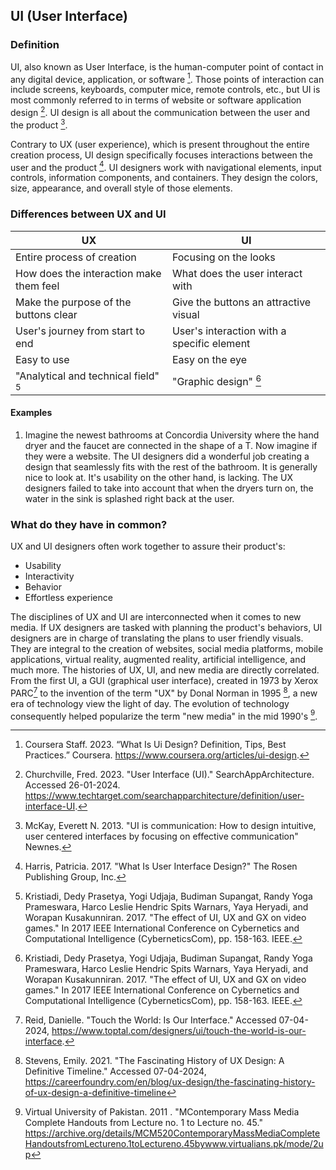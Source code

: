 ## UI (User Interface)
### Definition

UI, also known as User Interface, is the human-computer point of contact in any digital device, application, or software [^coursera01ui]. Those points of interaction can include screens, keyboards, computer mice, remote controls, etc., but UI is most commonly referred to in terms of website or software application design [^Churchville02ui]. UI design is all about the communication between the user and the product [^mckay04ui]. 

Contrary to UX (user experience), which is present throughout the entire creation process, UI design specifically focuses interactions between the user and the product [^harris03ui]. UI designers work with navigational elements, input controls, information components, and containers. They design the colors, size, appearance, and overall style of those elements. 


### Differences between UX and UI
| UX                                      | UI                                  |
|-----------------------------------------|-------------------------------------|
| Entire process of creation              | Focusing on the looks             |
| How does the interaction make them feel | What does the user interact with  |
| Make the purpose of the buttons clear   | Give the buttons an attractive visual |
| User's journey from start to end        | User's interaction with a specific element |
| Easy to use | Easy on the eye
| "Analytical and technical field" [^kristiadi05ui] | "Graphic design" [^kristiadi05ui]  | 

#### Examples
1. Imagine the newest bathrooms at Concordia University where the hand dryer and the faucet are connected in the shape of a T. Now imagine if they were a website. The UI designers did a wonderful job creating a design that seamlessly fits with the rest of the bathroom. It is generally nice to look at. It's usability on the other hand, is lacking. The UX designers failed to take into account that when the dryers turn on, the water in the sink is splashed right back at the user.

### What do they have in common?
UX and UI designers often work together to assure their product's:
- Usability
- Interactivity
- Behavior
- Effortless experience

The disciplines of UX and UI are interconnected when it comes to new media. If UX designers are tasked with planning the product's behaviors, UI designers are in charge of translating the plans to user friendly visuals. They are integral to the creation of websites, social media platforms, mobile applications, virtual reality, augmented reality, artificial intelligence, and much more. The histories of UX, UI, and new media are directly correlated. From the first UI, a GUI (graphical user interface), created in 1973 by Xerox PARC[^danielle05ux] to the invention of the term "UX" by Donal Norman in 1995 [^stevens06ux], a new era of technology view the light of day. The evolution of technology consequently helped popularize the term "new media" in the mid 1990's [^uvp07ux]. 

[^coursera01ui]: Coursera Staff. 2023. “What Is Ui Design? Definition, Tips, Best Practices.” Coursera. https://www.coursera.org/articles/ui-design. 
[^Churchville02ui]:Churchville, Fred. 2023. "User Interface (UI)." SearchAppArchitecture. Accessed 26-01-2024. https://www.techtarget.com/searchapparchitecture/definition/user-interface-UI.
[^harris03ui]: Harris, Patricia. 2017. "What Is User Interface Design?" The Rosen Publishing Group, Inc.
[^mckay04ui]: McKay, Everett N. 2013. "UI is communication: How to design intuitive, user centered interfaces by focusing on effective communication" Newnes.
[^kristiadi05ui]: Kristiadi, Dedy Prasetya, Yogi Udjaja, Budiman Supangat, Randy Yoga Prameswara, Harco Leslie Hendric Spits Warnars, Yaya Heryadi, and Worapan Kusakunniran. 2017. "The effect of UI, UX and GX on video games." In 2017 IEEE International Conference on Cybernetics and Computational Intelligence (CyberneticsCom), pp. 158-163. IEEE.
[^danielle05ux]:Reid, Danielle. "Touch the World: Is Our Interface." Accessed 07-04-2024, https://www.toptal.com/designers/ui/touch-the-world-is-our-interface.
[^stevens06ux]:Stevens, Emily. 2021. "The Fascinating History of UX Design: A Definitive Timeline." Accessed 07-04-2024, https://careerfoundry.com/en/blog/ux-design/the-fascinating-history-of-ux-design-a-definitive-timeline
[^uvp07ux]:Virtual University of Pakistan. 2011 . "MContemporary Mass Media Complete Handouts from Lecture no. 1 to Lecture no. 45."  https://archive.org/details/MCM520ContemporaryMassMediaCompleteHandoutsfromLectureno.1toLectureno.45bywww.virtualians.pk/mode/2up



